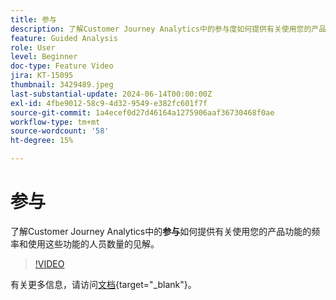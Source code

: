 ```yaml
---
title: 参与
description: 了解Customer Journey Analytics中的参与度如何提供有关使用您的产品功能的频率以及使用这些功能的人员数量的见解。
feature: Guided Analysis
role: User
level: Beginner
doc-type: Feature Video
jira: KT-15095
thumbnail: 3429489.jpeg
last-substantial-update: 2024-06-14T00:00:00Z
exl-id: 4fbe9012-58c9-4d32-9549-e382fc601f7f
source-git-commit: 1a4ecef0d27d46164a1275906aaf36730468f0ae
workflow-type: tm+mt
source-wordcount: '58'
ht-degree: 15%

---
```


# 参与

了解Customer Journey Analytics中的&#x200B;**参与**&#x200B;如何提供有关使用您的产品功能的频率和使用这些功能的人员数量的见解。

>[!VIDEO](https://video.tv.adobe.com/v/3429489/&learn=on)

有关更多信息，请访问[文档](https://experienceleague.adobe.com/zh-hans/docs/analytics-platform/using/guided-analysis/feature-matrix/engagement){target="_blank"}。
